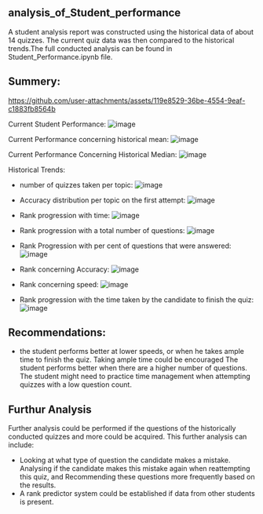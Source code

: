 ## analysis_of_Student_performance

A student analysis report was constructed using the historical data of about 14 quizzes. The current quiz data was then compared to the historical trends.The full conducted analysis can be found in Student_Performance.ipynb file.  

## Summery:



https://github.com/user-attachments/assets/119e8529-36be-4554-9eaf-c1883fb8564b



Current Student Performance:
![image](https://github.com/user-attachments/assets/b266b591-153a-4b57-89cd-1ae68908369a)


Current Performance concerning historical mean:
![image](https://github.com/user-attachments/assets/09c652c1-dc15-4648-be83-110aee68e83a)


Current Performance Concerning Historical Median:
![image](https://github.com/user-attachments/assets/d28cdf45-39f6-4d4d-9759-7034c28b101c)



Historical Trends:
- number of quizzes taken per topic:
  ![image](https://github.com/user-attachments/assets/4d54a201-abbc-4e5b-96ca-9a011f137623)


- Accuracy distribution per topic on the first attempt:
  ![image](https://github.com/user-attachments/assets/e6ea141d-0a8c-4a89-a846-9bf795e570e2)


- Rank progression with time:
![image](https://github.com/user-attachments/assets/55ec2d2b-7971-426d-9496-2ca47f98b8af)


- Rank progression with a total number of questions:
![image](https://github.com/user-attachments/assets/d2918d59-22bc-45a4-b6e8-bec8a3cabfd0)


- Rank Progression with per cent of questions that were answered:
![image](https://github.com/user-attachments/assets/4fb6a12f-7e0a-424a-b341-ef460ed2a8d6)


- Rank concerning Accuracy:
![image](https://github.com/user-attachments/assets/b8da1518-3d43-44e5-bc3d-c569e9bafb12)


- Rank concerning speed:
![image](https://github.com/user-attachments/assets/29a12133-b2ec-4433-be20-e953b80a871e)


- Rank progression with the time taken by the candidate to finish the quiz:
![image](https://github.com/user-attachments/assets/94f03cfa-7447-4c73-9185-e90d33435071)


## Recommendations:
- the student performs better at lower speeds, or when he takes ample time to finish the quiz. Taking ample time could be encouraged
The student performs better when there are a higher number of questions. The student might need to practice time management when attempting quizzes with a low question count.


## Furthur Analysis
Further analysis could be performed if the questions of the historically conducted quizzes and more could be acquired. This further analysis can include:
- Looking at what type of question the candidate makes a mistake. Analysing if the candidate makes this mistake again when reattempting this quiz, and Recommending these questions more frequently based on the results.
- A rank predictor system could be established if data from other students is present.




